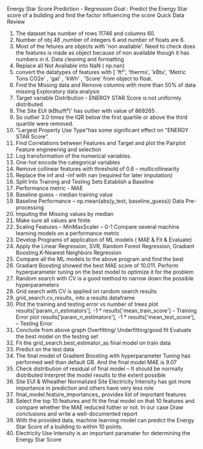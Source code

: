 Energy Star Score Prediction - Regression
Goal : Predict the Energy Star score of a building and find the factor influencing the score
Quick Data Review
1.	The dataset has number of rows 11746 and columns 60.
2.	Number of obj 48 ,number of integers 6 and number of floats are 6.
3.	Most of the fetures are objects with 'non available'. Need to check does the features is made as object because of non available though it has numbers in it.
Data cleaning and formatting
1.	Replace all Not Available into NaN ( np.nan)
2.	convert the datatypes of features with [ 'ft²', 'therms', 'kBtu', 'Metric Tons CO2e' , 'gal' ,      'kWh' , 'Score' from object to float.
3.	Find the Missing data and Remove columns with more than 50% of data missing
Exploratory data analysis
1.	Target variable Distribution - ENERGY STAR Score is not uniformly distributed
2.	The Site EUI (kBtu/ft²)' has outlier with value of 869265 .
3.	So outlier 3.0 times the IQR below the first quartile or above the third quartile were removed. 
4.	"Largest Property Use Type"has some significant effect on "ENERGY STAR Score”.
5.	Find Correlations between Features and Target and plot the Pairplot
Feature engineering and selection
1.	Log transformation of the numerical variables.
2.	One-hot encode the categorical variables
3.	Remove collinear features with threshold of 0.6 – multicollinearity
4.	Replace the inf and -inf with nan (required for later imputation)
5.	Split Into Training and Testing Sets
Establish a Baseline 
1.	Performance metric - MAE 
2.	Baseline guess - median training value
3.	Baseline Performance – np.mean(abs(y_test, baseline_guess))
Data Pre-processing
1.	Imputing the Missing values by median
2.	Make sure all values are finite
3.	Scaling Features – MinMaxScaler – 0-1
Compare several machine learning models on a performance metric
1.	Develop Programs of application of ML models ( MAE & Fit & Evaluate)
2.	Apply the Linear Regression, SVR, Random Forest Regression, Gradiant Boosting.K-Nearest Neighbors Regression 
3.	Compare all the ML models to the above program and find the best
4.	Gradiant Boosting showed the best MAE score of 10.011.
Perform hyperparameter tuning on the best model to optimize it for the problem
1.	Random search with CV is a good method to narrow down the possible hyperparameters
2.	Grid search with CV is applied on random search results 
3.	grid_search.cv_results_ into a results dataframe
4.	Plot the training and testing error vs number of trees
plot results['param_n_estimators'], -1 * results['mean_train_score'] – Training Error
plot results['param_n_estimators'], -1 * results['mean_test_score'], – Testing Error
5.	Conclude from above graph Overfitting/ Underfitting/good fit
Evaluate the best model on the testing set
1.	Fit the grid_search.best_estimator_as final model on train data
2.	Predict on the test data 
3.	The final model of Gradient Boosting with hyperparameter Tuning has performed well than default GB. And the final model MAE is 9.07
4.	Check distribution of residual of final model – It should be  normally distributed
Interpret the model results to the extent possible
1.	Site EUI & Wheather Normalized Site Electricity Intensity has got more importance in prediction and others have very less role
2.	final_model.feature_importances_ provides list of important features
3.	Select the top 10 features and fit the final model on that 10 features and compare whether the MAE reduced futher or not. In our case 
Draw conclusions and write a well-documented report
1.	With the provided data, machine learning model can predict the Energy Star Score of a building to within 10 points.
2.	Electricity Use Intensity is an important paramater for determining the Energy Star Score



